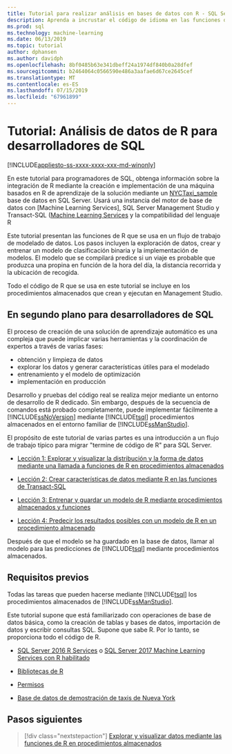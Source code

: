 ```yaml
---
title: Tutorial para realizar análisis en bases de datos con R - SQL Server Machine Learning
description: Aprenda a incrustar el código de idioma en las funciones de Transact-SQL y procedimientos almacenados de SQL Server de programación R.
ms.prod: sql
ms.technology: machine-learning
ms.date: 06/13/2019
ms.topic: tutorial
author: dphansen
ms.author: davidph
ms.openlocfilehash: 8bf0485b63e341dbeff24a1974df840b0a28dfef
ms.sourcegitcommit: b2464064c0566590e486a3aafae6d67ce2645cef
ms.translationtype: MT
ms.contentlocale: es-ES
ms.lasthandoff: 07/15/2019
ms.locfileid: "67961899"
---
```

# <a name="tutorial-r-data-analytics-for-sql-developers"></a>Tutorial: Análisis de datos de R para desarrolladores de SQL
[!INCLUDE[appliesto-ss-xxxx-xxxx-xxx-md-winonly](../../includes/appliesto-ss-xxxx-xxxx-xxx-md-winonly.md)]

En este tutorial para programadores de SQL, obtenga información sobre la integración de R mediante la creación e implementación de una máquina basados en R de aprendizaje de la solución mediante un [NYCTaxi_sample](demo-data-nyctaxi-in-sql.md) base de datos en SQL Server. Usará una instancia del motor de base de datos con [Machine Learning Services], SQL Server Management Studio y Transact-SQL ([Machine Learning Services](../install/sql-machine-learning-services-windows-install.md) y la compatibilidad del lenguaje R

Este tutorial presentan las funciones de R que se usa en un flujo de trabajo de modelado de datos. Los pasos incluyen la exploración de datos, crear y entrenar un modelo de clasificación binaria y la implementación de modelos. El modelo que se compilará predice si un viaje es probable que produzca una propina en función de la hora del día, la distancia recorrida y la ubicación de recogida. 

Todo el código de R que se usa en este tutorial se incluye en los procedimientos almacenados que crean y ejecutan en Management Studio.

## <a name="background-for-sql-developers"></a>En segundo plano para desarrolladores de SQL

El proceso de creación de una solución de aprendizaje automático es una compleja que puede implicar varias herramientas y la coordinación de expertos a través de varias fases:

+ obtención y limpieza de datos
+ explorar los datos y generar características útiles para el modelado
+ entrenamiento y el modelo de optimización
+ implementación en producción

Desarrollo y pruebas del código real se realiza mejor mediante un entorno de desarrollo de R dedicado. Sin embargo, después de la secuencia de comandos está probado completamente, puede implementar fácilmente a [!INCLUDE[ssNoVersion](../../includes/ssnoversion-md.md)] mediante [!INCLUDE[tsql](../../includes/tsql-md.md)] procedimientos almacenados en el entorno familiar de [!INCLUDE[ssManStudio](../../includes/ssmanstudio-md.md)].

El propósito de este tutorial de varias partes es una introducción a un flujo de trabajo típico para migrar "termine de código de R" para SQL Server. 

- [Lección 1: Explorar y visualizar la distribución y la forma de datos mediante una llamada a funciones de R en procedimientos almacenados](../tutorials/sqldev-explore-and-visualize-the-data.md)

- [Lección 2: Crear características de datos mediante R en las funciones de Transact-SQL](sqldev-create-data-features-using-t-sql.md)
  
- [Lección 3: Entrenar y guardar un modelo de R mediante procedimientos almacenados y funciones](sqldev-train-and-save-a-model-using-t-sql.md)
  
- [Lección 4: Predecir los resultados posibles con un modelo de R en un procedimiento almacenado](../tutorials/sqldev-operationalize-the-model.md)

Después de que el modelo se ha guardado en la base de datos, llamar al modelo para las predicciones de [!INCLUDE[tsql](../../includes/tsql-md.md)] mediante procedimientos almacenados.

## <a name="prerequisites"></a>Requisitos previos

Todas las tareas que pueden hacerse mediante [!INCLUDE[tsql](../../includes/tsql-md.md)] los procedimientos almacenados de [!INCLUDE[ssManStudio](../../includes/ssmanstudio-md.md)].

Este tutorial supone que está familiarizado con operaciones de base de datos básica, como la creación de tablas y bases de datos, importación de datos y escribir consultas SQL. Supone que sabe R. Por lo tanto, se proporciona todo el código de R. 

+ [SQL Server 2016 R Services](../install/sql-r-services-windows-install.md#verify-installation) o [SQL Server 2017 Machine Learning Services con R habilitado](../install/sql-machine-learning-services-windows-install.md#verify-installation)

+ [Bibliotecas de R](../package-management/installed-package-information.md)

+ [Permisos](../security/user-permission.md)

+ [Base de datos de demostración de taxis de Nueva York](demo-data-nyctaxi-in-sql.md)


## <a name="next-steps"></a>Pasos siguientes

> [!div class="nextstepaction"]
> [Explorar y visualizar datos mediante las funciones de R en procedimientos almacenados](../tutorials/sqldev-explore-and-visualize-the-data.md)
